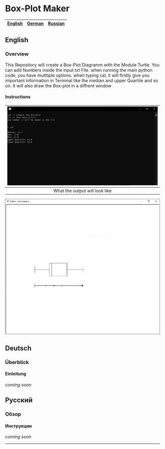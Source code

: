 # Box-Plot Maker

|[English](#English)|[German](#Deutsch)|[Russian](#Русский)|
|:--:|:--:|:--:|

## **English**

### **Overview**

This Repository will create a Box-Plot Diagramm with the Module Turtle.
You can add Numbers inside the input.txt File.
when running the main python code, you have mutltiple options.
when typing cal, it will firstly give you important information in Terminal like the median
and upper Quartile and so on. It will also draw the Box-plot in a diffrent window

#### **Instructions**

|![Terminal](Pictures/terminal.png)|
|:--:|
|What the output will look like|

![Diagram](Pictures/window.png)

## **Deutsch**

### **Überblick**

#### **Einleitung**

*coming soon*

## **Русский**

### **Обзор**

#### **Инструкции**

*coming soon*

---
